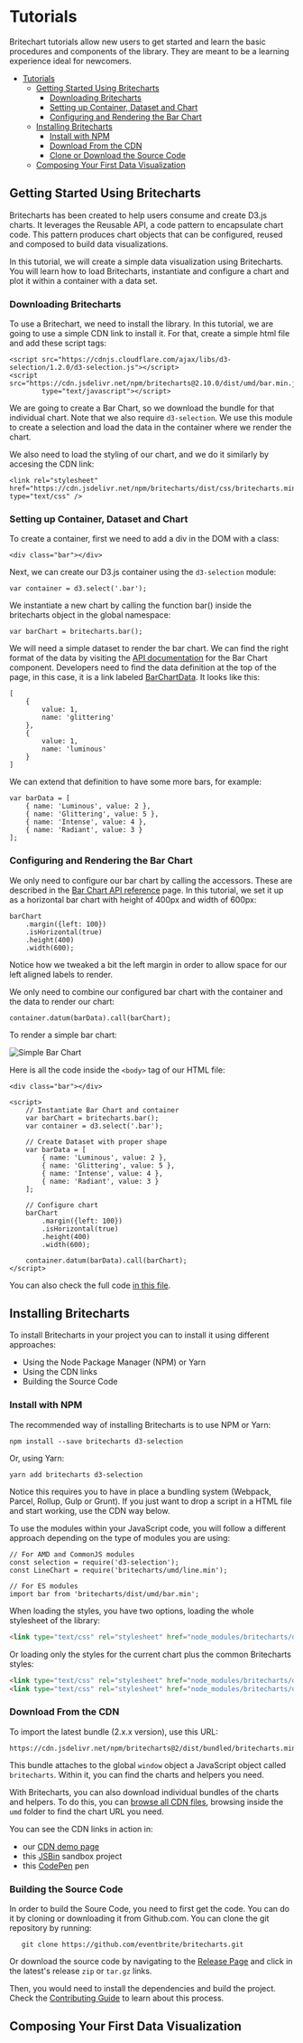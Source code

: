 # Tutorials
Britechart tutorials allow new users to get started and learn the basic procedures and components of the library. They are meant to be a learning experience ideal for newcomers.

<!-- @import "[TOC]" {cmd="toc" depthFrom=1 depthTo=6 orderedList=false} -->

<!-- code_chunk_output -->

* [Tutorials](#tutorials)
	* [Getting Started Using Britecharts](#getting-started-using-britecharts)
		* [Downloading Britecharts](#downloading-britecharts)
		* [Setting up Container, Dataset and Chart](#setting-up-container-dataset-and-chart)
		* [Configuring and Rendering the Bar Chart](#configuring-and-rendering-the-bar-chart)
	* [Installing Britecharts](#installing-britecharts)
		* [Install with NPM](#install-with-npm)
		* [Download From the CDN](#download-from-the-cdn)
		* [Clone or Download the Source Code](#clone-or-download-the-source-code)
	* [Composing Your First Data Visualization](#composing-your-first-data-visualization)

<!-- /code_chunk_output -->

## Getting Started Using Britecharts
Britecharts has been created to help users consume and create D3.js charts. It leverages the Reusable API, a code pattern to encapsulate chart code. This pattern produces chart objects that can be configured, reused and composed to build data visualizations.

In this tutorial, we will create a simple data visualization using Britecharts. You will learn how to load Britecharts, instantiate and configure a chart and plot it within a container with a data set.

### Downloading Britecharts
To use a Britechart, we need to install the library. In this tutorial, we are going to use a simple CDN link to install it. For that, create a simple html file and add these script tags:

```
<script src="https://cdnjs.cloudflare.com/ajax/libs/d3-selection/1.2.0/d3-selection.js"></script>
<script src="https://cdn.jsdelivr.net/npm/britecharts@2.10.0/dist/umd/bar.min.js"
        type="text/javascript"></script>
```
We are going to create a Bar Chart, so we download the bundle for that individual chart. Note that we also require `d3-selection`. We use this module to create a selection and load the data in the container where we render the chart.

We also need to load the styling of our chart, and we do it similarly by accesing the CDN link:
```
<link rel="stylesheet" href="https://cdn.jsdelivr.net/npm/britecharts/dist/css/britecharts.min.css" type="text/css" />
```

### Setting up Container, Dataset and Chart
To create a container, first we need to add a div in the DOM with a class:
```
<div class="bar"></div>
```
Next, we can create our D3.js container using the `d3-selection` module:
```
var container = d3.select('.bar');
```

We instantiate a new chart by calling the function bar() inside the britecharts object in the global namespace:

```
var barChart = britecharts.bar();
```
We will need a simple dataset to render the bar chart. We can find the right format of the data by visiting the [API documentation][barChartAPI] for the Bar Chart component. Developers need to find the data definition at the top of the page, in this case, it is a link labeled [BarChartData][barChartDataSchema]. It looks like this:
```
[
    {
        value: 1,
        name: 'glittering'
    },
    {
        value: 1,
        name: 'luminous'
    }
]
```
We can extend that definition to have some more bars, for example:
```
var barData = [
    { name: 'Luminous', value: 2 },
    { name: 'Glittering', value: 5 },
    { name: 'Intense', value: 4 },
    { name: 'Radiant', value: 3 }
];
```

### Configuring and Rendering the Bar Chart
We only need to configure our bar chart by calling the accessors. These are described in the [Bar Chart API reference][barChartAPI] page. In this tutorial, we set it up as a horizontal bar chart with height of 400px and width of 600px:
```
barChart
    .margin({left: 100})
    .isHorizontal(true)
    .height(400)
    .width(600);
```
Notice how we tweaked a bit the left margin in order to allow space for our left aligned labels to render.

We only need to combine our configured bar chart with the container and the data to render our chart:
```
container.datum(barData).call(barChart);
```
To render a simple bar chart:

![Simple Bar Chart][barChartImg]

Here is all the code inside the `<body>` tag of our HTML file:
```
<div class="bar"></div>

<script>
    // Instantiate Bar Chart and container
    var barChart = britecharts.bar();
    var container = d3.select('.bar');

    // Create Dataset with proper shape
    var barData = [
        { name: 'Luminous', value: 2 },
        { name: 'Glittering', value: 5 },
        { name: 'Intense', value: 4 },
        { name: 'Radiant', value: 3 }
    ];

    // Configure chart
    barChart
        .margin({left: 100})
        .isHorizontal(true)
        .height(400)
        .width(600);

    container.datum(barData).call(barChart);
</script>
```

You can also check the full code [in this file][simpleBarChartTutorialHTML].

[barChartAPI]: http://eventbrite.github.io/britecharts/module-Bar.html
[barChartDataSchema]: http://eventbrite.github.io/britecharts/global.html#BarChartData
[barChartImg]: https://raw.githubusercontent.com/eventbrite/britecharts/master/src/doc/images/tutorials/simple-bar-chart.png
[simpleBarChartTutorialHTML]: https://github.com/eventbrite/britecharts/blob/master/src/doc/html/tutorial-simple-bar-chart.html

## Installing Britecharts
To install Britecharts in your project you can to install it using different approaches:
* Using the Node Package Manager (NPM) or Yarn
* Using the CDN links
* Building the Source Code

### Install with NPM
The recommended way of installing Britecharts is to use NPM or Yarn:
```
npm install --save britecharts d3-selection
```
Or, using Yarn:
```
yarn add britecharts d3-selection
```
Notice this requires you to have in place a bundling system (Webpack, Parcel, Rollup, Gulp or Grunt). If you just want to drop a script in a HTML file and start working, use the CDN way below.

To use the modules within your JavaScript code, you will follow a different approach depending on the type of modules you are using:
```
// For AMD and CommonJS modules
const selection = require('d3-selection');
const LineChart = require('britecharts/umd/line.min');

// For ES modules
import bar from 'britecharts/dist/umd/bar.min';
```

When loading the styles, you have two options, loading the whole stylesheet of the library:
```html
<link type="text/css" rel="stylesheet" href="node_modules/britecharts/dist/css/britecharts.min.css">
```

Or loading only the styles for the current chart plus the common Britecharts styles:
```html
<link type="text/css" rel="stylesheet" href="node_modules/britecharts/dist/css/common/common.min.css">
<link type="text/css" rel="stylesheet" href="node_modules/britecharts/dist/css/charts/bar.min.css">
```

### Download From the CDN
To import the latest bundle (2.x.x version), use this URL:
```
https://cdn.jsdelivr.net/npm/britecharts@2/dist/bundled/britecharts.min.js
```
This bundle attaches to the global `window` object a JavaScript object called `britecharts`. Within it, you can find the charts and helpers you need.

With Britecharts, you can also download individual bundles of the charts and helpers. To do this, you can [browse all CDN files][jsDelivrDist], browsing inside the `umd` folder to find the chart URL you need.

You can see the CDN links in action in:
* our [CDN demo page][cdnDemo]
* this [JSBin][jsbinSandbox] sandbox project
* this [CodePen][codepenSandbox] pen

### Building the Source Code
In order to build the Soure Code, you need to first get the code. You can do it by cloning or downloading it from Github.com. You can clone the git repository by running:
```
   git clone https://github.com/eventbrite/britecharts.git
```
Or download the source code by navigating to the [Release Page][githubReleases] and click in the latest's release `zip` or `tar.gz` links.

Then, you would need to install the dependencies and build the project. Check the [Contributing Guide][contributingGuide] to learn about this process.

[jsDelivrDist]: https://cdn.jsdelivr.net/npm/britecharts/dist/
[cdnDemo]: https://eventbrite.github.io/britecharts/cdn.html
[jsbinSandbox]: https://jsbin.com/wativun/1/edit?html,js,output
[codepenSandbox]: https://codepen.io/Golodhros/pen/PprGeP?editors=1010
[contributingGuide]: https://github.com/eventbrite/britecharts/blob/master/.github/CONTRIBUTING.md
[githubReleases]: https://github.com/eventbrite/britecharts/releases

## Composing Your First Data Visualization

